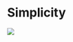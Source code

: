 <!--
id: 29225417
link: http://tumblr.atmos.org/post/29225417/simplicity
slug: simplicity
date: Tue Mar 18 2008 15:26:00 GMT-0700 (PDT)
publish: 2008-03-018
tags: 
title: Simplicity
-->


Simplicity
==========

![](http://24.media.tumblr.com/ZyX8Upfyn6qkyimjIEwHpfnK_500.png)

